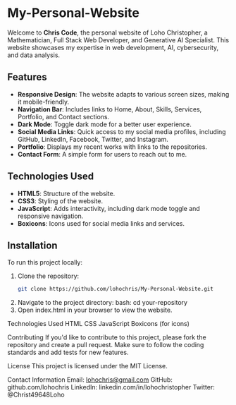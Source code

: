 # My-Personal-Website

Welcome to **Chris Code**, the personal website of Loho Christopher, a Mathematician, Full Stack Web Developer, and Generative AI Specialist. This website showcases my expertise in web development, AI, cybersecurity, and data analysis.

## Features

- **Responsive Design**: The website adapts to various screen sizes, making it mobile-friendly.
- **Navigation Bar**: Includes links to Home, About, Skills, Services, Portfolio, and Contact sections.
- **Dark Mode**: Toggle dark mode for a better user experience.
- **Social Media Links**: Quick access to my social media profiles, including GitHub, LinkedIn, Facebook, Twitter, and Instagram.
- **Portfolio**: Displays my recent works with links to the repositories.
- **Contact Form**: A simple form for users to reach out to me.

## Technologies Used

- **HTML5**: Structure of the website.
- **CSS3**: Styling of the website.
- **JavaScript**: Adds interactivity, including dark mode toggle and responsive navigation.
- **Boxicons**: Icons used for social media links and services.

## Installation

To run this project locally:

1. Clone the repository:
   ```bash
   git clone https://github.com/lohochris/My-Personal-Website.git
2. Navigate to the project directory:
bash: cd your-repository
3. Open index.html in your browser to view the website.

 Technologies Used
    HTML
    CSS
    JavaScript
    Boxicons (for icons)

 Contributing
If you'd like to contribute to this project, please fork the repository and create a pull request. Make sure to follow the coding standards and add tests for new features.

License
    This project is licensed under the MIT License.

Contact Information
Email: lohochris@gmail.com
GitHub: github.com/lohochris
LinkedIn: linkedin.com/in/lohochristopher
Twitter: @Christ49648Loho

